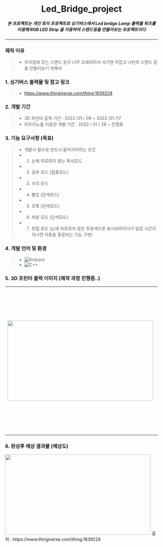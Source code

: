 # <div align=center> Led_Bridge_project </div>
##### <div align=center> 본 프로젝트는 개인 토이 프로젝트로 싱기버스에서 Led bridge Lamp 출력물 파츠를 이용해 RGB LED Strip 을 이용하여 스탠드등을 만들어보는 프로젝트이다 </div>
***

### 제작 이유 
> * 우리집에 있는 스탠드 등이 너무 오래되어서  사기엔 아깝고 나만의 스탠드 등을 만들어보기 위해서 

### 1. 싱기버스 출력물 및 참고 링크 
> *  https://www.thingiverse.com/thing:1639224

### 2. 개발 기간 

> * 3D 프린터 출력 기간 : 2022 /01 / 09 ~ 2022 /01 /17 
> * 아두이노를 이용한 개발 기간 : 2022 / 01 / 28 ~ 진행중 

### 3. 기능 요구사항 (목표)
> * 개발시 필수로 반드시 들어가야하는 조건 
> * 1. 눈에 피로하지 않는 독서모드 
> * 2. 공부 모드 (집중모드) 
> * 3. 수리 모드 
> * 4. 빨강 (단색모드) 
> * 5. 초록 (단색모드)
> * 6. 파랑 모드 (단색모드)
> * 7. 취침 모드 (눈에 피로하지 않은 주광색으로 표시되어지다가 일정 시간이 지나면 자동을 종료되는 기능 구현)

### 4. 개발 언어 및 환경 
> * ![Arduino](https://img.shields.io/badge/-Arduino-00979D?style=for-the-badge&logo=Arduino&logoColor=white)
> * ![C++](https://img.shields.io/badge/c++-%2300599C.svg?style=for-the-badge&logo=c%2B%2B&logoColor=white)

### 5. 3D 프린터 출력 이미지 (제작 과정 진행중..) 
<table>
  <tr>
<td> <img alt="" src = "https://user-images.githubusercontent.com/92977647/151405882-868e048f-3da1-43c8-b910-628e1545a484.gif" width="480" height="264/"/></td>

<td> <img alt="" src="https://user-images.githubusercontent.com/92977647/151407074-f02b3c15-74e0-4a43-86bf-eca1ac3caa72.png" width="480"></td>
    </table>

### 6. 완성후 예상 결과물 (예상도)
<img src = "https://user-images.githubusercontent.com/92977647/151407579-443d4673-a5aa-4c58-9bc1-738e3418344e.png" width="480" height="264"/>
출처 : https://www.thingiverse.com/thing:1639224
